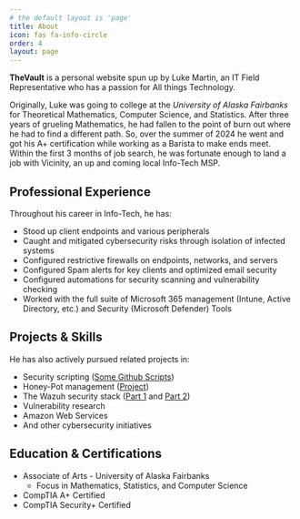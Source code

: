 ```yaml
---
# the default layout is 'page'
title: About
icon: fas fa-info-circle
order: 4
layout: page
---
```


**TheVault** is a personal website spun up by Luke Martin, an IT Field Representative who has a passion for All things Technology.

Originally, Luke was going to college at the *University of Alaska Fairbanks* for Theoretical Mathematics, Computer Science, and Statistics. After three years of grueling Mathematics, he had fallen to the point of burn out where he had to find a different path. So, over the summer of 2024 he went and got his A+ certification while working as a Barista to make ends meet. Within the first 3 months of job search, he was fortunate enough to land a job with Vicinity, an up and coming local Info-Tech MSP. 

## Professional Experience

Throughout his career in Info-Tech, he has:
 
- Stood up client endpoints and various peripherals 
- Caught and mitigated cybersecurity risks through isolation of infected systems
- Configured restrictive firewalls on endpoints, networks, and servers
- Configured Spam alerts for key clients and optimized email security
- Configured automations for security scanning and vulnerability checking
- Worked with the full suite of Microsoft 365 management (Intune, Active Directory, etc.) and Security (Microsoft Defender) Tools

## Projects & Skills

He has also actively pursued related projects in:
- Security scripting ([Some Github Scripts](https://github.com/LegendaryLuke007/Scripts))
- Honey-Pot management ([Project](https://legendaryluke007.github.io/posts/AWS-Honey-Pot/))
- The Wazuh security stack ([Part 1](https://legendaryluke007.github.io/posts/Wazuh-Part-1/) and [Part 2](https://legendaryluke007.github.io/posts/Wazuh-Part-2/))
- Vulnerability research
- Amazon Web Services
- And other cybersecurity initiatives

## Education & Certifications

- Associate of Arts - University of Alaska Fairbanks
  - Focus in Mathematics, Statistics, and Computer Science 
- CompTIA A+ Certified
- CompTIA Security+ Certified
